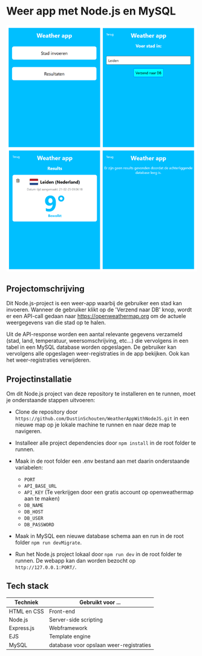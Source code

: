 # Weer app met Node.js en MySQL
![alt text](markdown_images/collage_screenshots.png)

## Projectomschrijving
Dit Node.js-project is een weer-app waarbij de gebruiker een stad kan invoeren. Wanneer de gebruiker klikt op de 'Verzend naar DB' knop, wordt er een API-call gedaan naar https://openweathermap.org om de actuele weergegevens van die stad op te halen.

Uit de API-response worden een aantal relevante gegevens verzameld (stad, land, temperatuur, weersomschrijving, etc...) die vervolgens in een tabel in een MySQL database worden opgeslagen. De gebruiker kan vervolgens alle opgeslagen weer-registraties in de app bekijken. Ook kan het weer-registraties verwijderen.

## Projectinstallatie
Om dit Node.js project van deze repository te installeren en te runnen, moet je onderstaande stappen uitvoeren:

- Clone de repository door `https://github.com/DustinSchouten/WeatherAppWithNodeJS.git` in een nieuwe map op je lokale machine te runnen en naar deze map te navigeren.

- Installeer alle project dependencies door `npm install` in de root folder te runnen.

- Maak in de root folder een .env bestand aan met daarin onderstaande variabelen:
   - `PORT`
   - `API_BASE_URL`
   - `API_KEY` (Te verkrijgen door een gratis account op openweathermap aan te maken)
   - `DB_NAME`
   - `DB_HOST`
   - `DB_USER`
   - `DB_PASSWORD`

- Maak in MySQL een nieuwe database schema aan en run in de root folder `npm run devMigrate`.

- Run het Node.js project lokaal door `npm run dev` in de root folder te runnen. De webapp kan dan worden bezocht op `http://127.0.0.1:PORT/`.

## Tech stack
| Techniek | Gebruikt voor ... |
| - | - |
| HTML en CSS | Front-end |
| Node.js | Server-side scripting |
| Express.js | Webframework |
| EJS | Template engine |
| MySQL | database voor opslaan weer-registraties |


